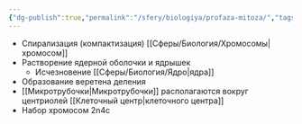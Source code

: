 ```yaml
---
{"dg-publish":true,"permalink":"/sfery/biologiya/profaza-mitoza/","tags":["Общаябиология"]}
---
```


- Спирализация (компактизация) [[Сферы/Биология/Хромосомы\|хромосом]]
- Растворение ядерной оболочки и ядрышек
	- Исчезновение [[Сферы/Биология/Ядро\|ядра]]
- Образование веретена деления
- [[Микротрубочки\|Микротрубочки]] располагаются вокруг центриолей [[Клеточный центр\|клеточного центра]]
- Набор хромосом 2n4c